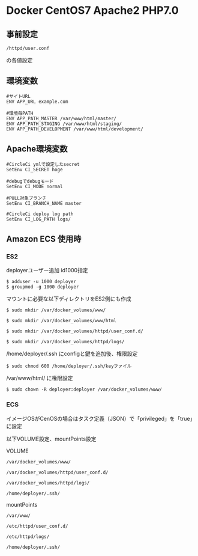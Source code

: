 # Docker CentOS7 Apache2 PHP7.0

## 事前設定

    /httpd/user.conf

の各値設定

## 環境変数
    
    #サイトURL
    ENV APP_URL example.com
    
    #環境毎PATH
    ENV APP_PATH_MASTER /var/www/html/master/
    ENV APP_PATH_STAGING /var/www/html/staging/
    ENV APP_PATH_DEVELOPMENT /var/www/html/development/

## Apache環境変数
    
    #CircleCi ymlで設定したsecret
    SetEnv CI_SECRET hoge

    #debugでdebugモード
    SetEnv CI_MODE normal

    #PULL対象ブランチ
    SetEnv CI_BRANCH_NAME master

    #CircleCi deploy log path
    SetEnv CI_LOG_PATH logs/

## Amazon ECS 使用時

### ES2

deployerユーザー追加 id1000指定

    $ adduser -u 1000 deployer
    $ groupmod -g 1000 deployer

マウントに必要な以下ディレクトリをES2側にも作成

    $ sudo mkdir /var/docker_volumes/www/

    $ sudo mkdir /var/docker_volumes/www/html

    $ sudo mkdir /var/docker_volumes/httpd/user_conf.d/

    $ sudo mkdir /var/docker_volumes/httpd/logs/

/home/deployer/.ssh にconfigと鍵を追加後、権限設定

    $ sudo chmod 600 /home/deployer/.ssh/keyファイル

/var/www/html/ に権限設定

    $ sudo chown -R deployer:deployer /var/docker_volumes/www/

### ECS

イメージOSがCenOSの場合はタスク定義（JSON）で「privileged」を「true」に設定

以下VOLUME設定、mountPoints設定

VOLUME

    /var/docker_volumes/www/

    /var/docker_volumes/httpd/user_conf.d/

    /var/docker_volumes/httpd/logs/

    /home/deployer/.ssh/

mountPoints

    /var/www/

    /etc/httpd/user_conf.d/

    /etc/httpd/logs/

    /home/deployer/.ssh/
